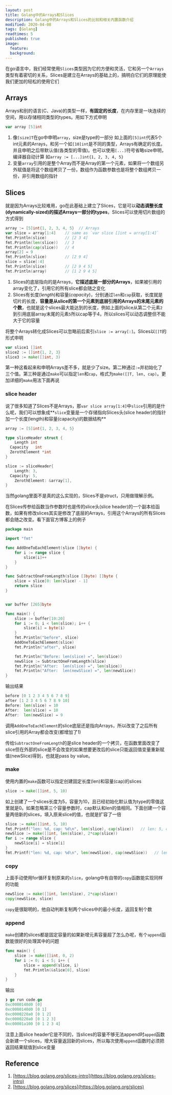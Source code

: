 ```yaml
---
layout: post
title: Golang中的Arrays和Slices
description: Golang中的Arrays和Slices的比较和相关内置函数介绍
modified: 2020-04-08
tags: [Golang]
readtimes: 5
published: true
image:
  feature: 
  background: 
---
```


在go语言中，我们经常使用`Slices`类型因为它的方便和灵活，它和另一个`Arrays`类型有着密切的关系，Slices是建立在Arrays的基础上的，搞明白它们的原理能使我们更加的轻松的使用它们

## Arrays

Arrays和别的语言(C、Java)的类型一样，**有固定的长度**，在内存里是一块连续的空间，用以存储相同类型的types。用如下方式申明

```go
var array [5]int 
```

1. 像`[size]T`在go中申明`array`，size是type的一部分 如上面的`[5]int`代表5个int元素的Arrays，和另一个如`[10]int`是不同的类型，Arrays有确定的长度。并且申明之后带默认值(各类型的零值)。也可以使用`[...]`符号省略size申明，编译器自动计算 如`array := [...]int{1, 2, 3, 4, 5}`
2. 变量`array`引用的是整个Array而不是Array的第一个元素，如果将一个数组另外赋值是将这个数组拷贝了一份，数组作为函数参数也是将整个数组拷贝一份，非引用数组的指针

## Slices

就是因为Arrays比较难用，go在此基础上建立了Slices，它是可以**动态调整长度(dynamically-sized)的描述Arrays一部分的types**，Slices可以使用切片数组的方式得到

```go
array := [5]int{1, 2, 3, 4, 5}  // Arrays
var slice = array[1:4]    // same as `var slice []int = array[1:4]`
fmt.Println(slice)        // [2 3 4]
fmt.Println(len(slice))   // 3
fmt.Println(cap(slice))   // 4
array[2] = 9
fmt.Println(slice)        // [2 9 4]
slice = slice[:4]
fmt.Println(slice)        // [2 9 4 5]
fmt.Println(array)        // [1 2 9 4 5]
```

1. Slices的底层指向的是Arrays，**它描述底层一部分的Arrays**，如果被引用的array变化了，引用它的所有slice都会随之变化
2. Slices有长度(l*ength*)和容量(*capacity*)，分别通过`len`和`cap`获取，长度就是切片的长度，**容量是从slice的第一个元素到底层引用的Arrays的末尾元素的个数**，也就是这个slices最大能达到的长度，例如上面的slice从第二个元素`2`到引用底层array末尾的元素`5`所以cap等于4，所以slices可以动态调整但不能大于它的容量

将整个Arrays转化成Slices可以忽略前后索引`slice := array[:]`。Slices以`[]T`的形式申明

```go
var slice1 []int
slice2 := []int{1, 2, 3}
slice3 := make([]int, 3)
```

第一种这看起来和申明Arrays差不多，就是少了size。第二种通过`:=`并初始化了三个值。第三种是通过`make`可以指定`len`和`cap`，格式为`make([]T, len, cap)`。更加详细的`make`用法下面再说

### slice header

说了很多知道了Slices不是Arrays，那`var slice array[1:4]`中`slice`引用的是什么呢，我们可以想象成**`slice`变量是一个存储指向Slices头(slice header)的指针加一个长度(length)和容量(capacity)的数据结构**

```go
array := [5]int{1, 2, 3, 4, 5}

type sliceHeader struct {
	Length int
  Capacity   int
  ZerothElement *int
}

slice := sliceHeader{
	Length: 3,
  Capacity: 5,
	ZerothElement: &array[1],
}
```

当然golang里面不是真的这么实现的，Slices不是struct，只用做理解示例。

在Slices传参给函数当作参数时也是传的slice头(slice header)的一个副本给函数，如果有修改slices其实是修改了底层的Arrays，引用这个Arrays的所有Slices都会随之改变。看下面官方博客上的例子

```go
package main

import "fmt"

func AddOneToEachElement(slice []byte) {
	for i := range slice {
		slice[i]++
	}
}

func SubtractOneFromLength(slice []byte) []byte {
	slice = slice[0: len(slice) - 1]
	return slice
}


var buffer [265]byte

func main() {
	slice := buffer[10:20]
	for i := 0; i < len(slice); i++ {
		slice[i] = byte(i)
	}
	fmt.Println("before", slice)
	AddOneToEachElement(slice)
	fmt.Println("after", slice)

	fmt.Println("Before: len(slice) =", len(slice))
	newSlice := SubtractOneFromLength(slice)
	fmt.Println("After:  len(slice) =", len(slice))
	fmt.Println("After:  len(newSlice) =", len(newSlice))
}
```

输出结果

```go
before [0 1 2 3 4 5 6 7 8 9]
after [1 2 3 4 5 6 7 8 9 10]
Before: len(slice) = 10
After:  len(slice) = 10
After:  len(newSlice) = 9
```

调用`AddOneToEachElement`的slice底层还是指向Arrays，所以改变了之后所有slice引用的Array都会改变(都增加了1)

传给`SubtractOneFromLength`的是slice header的一个拷贝，在函数里面改变了slice但在外部的slice是不会改变的如果想要更改后的slice只能返回值变量重新赋值(newSlice)得到，也就是pass by value。

### make

使用内置的`make`函数可以指定创建固定长度(len)和容量(cap)的slices

```go
slice := make([]int, 5, 10)
```

如上创建了一个slices长度为5，容量为10，且已经初始化默认值为type的零值这里就是0。如果忽略第三个容量参数时，cap默认和len的值相同。下面创建一个容量两倍新的slices，填入原来slice的值，也就是扩容了一倍

```go
slice := make([]int, 5, 10)
fmt.Printf("len: %d, cap: %d\n", len(slice), cap(slice))   // len: 5, cap: 10
newSlice := make([]int, len(slice), 2*cap(slice))
for i := range slice {
	newSlice[i] = slice[i]
}
fmt.Printf("len: %d, cap: %d\n", len(newSlice), cap(newSlice))   // len: 5, cap: 20
```

### copy

上面手动使用for循环复制原来的`slice`，golang中有自带的`copy`函数能实现同样的功能

```go
newSlice := make([]int, len(slice), 2*cap(slice))
copy(newSlice, slice)
```

`copy`是很聪明的，他自动判断复制两个slices中的最小长度，返回复制个数

### append

`make`创建的slices都是固定容量的如果新增元素容量超了怎么办呢，有个`append`函数能很好的处理其中的问题

```go
func main() {
	slice := make([]int, 0, 2)
	for i := 0; i < 5; i++ {
		slice = append(slice, i)
		fmt.Println(&slice[0], slice)
	}
}
```

输出

```go
❯ go run code.go
0xc0000140d0 [0]
0xc0000140d0 [0 1]
0xc0000220a0 [0 1 2]
0xc0000220a0 [0 1 2 3]
0xc00001a100 [0 1 2 3 4]
```

注意上面slice header它是不同的，当slices的容量不够无法append时`apped`函数会新建一个slices，增大容量返回新的slices，所以每次使用`append`函数时必须把返回结果赋值到slice变量

## Reference

1. [https://blog.golang.org/slices-intro](https://blog.golang.org/slices-intro)
2. [https://blog.golang.org/slices](https://blog.golang.org/slices)

